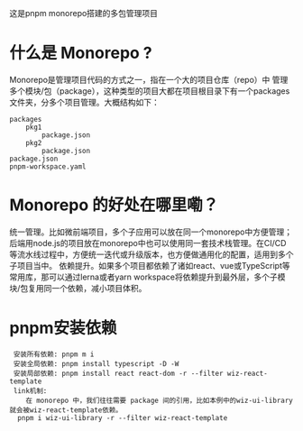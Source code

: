 这是pnpm monorepo搭建的多包管理项目

# 什么是 Monorepo ?

Monorepo是管理项目代码的方式之一，指在一个大的项目仓库（repo）中 管理多个模块/包（package），这种类型的项目大都在项目根目录下有一个packages文件夹，分多个项目管理。大概结构如下：  

```
packages
	pkg1
		package.json
	pkg2
		package.json
package.json
pnpm-workspace.yaml
```

# Monorepo 的好处在哪里嘞？

统一管理。比如微前端项目，多个子应用可以放在同一个monorepo中方便管理；后端用node.js的项目放在monorepo中也可以使用同一套技术栈管理。在CI/CD等流水线过程中，方便统一迭代或升级版本，也方便做通用化的配置，适用到多个子项目当中。
依赖提升。如果多个项目都依赖了诸如react、vue或TypeScript等常用库，那可以通过lerna或者yarn workspace将依赖提升到最外层，多个子模块/包复用同一个依赖，减小项目体积。

# pnpm安装依赖

```
 安装所有依赖: pnpm m i 
 安装全局依赖: pnpm install typescript -D -W
 安装局部依赖: pnpm install react react-dom -r --filter wiz-react-template
 link机制:
    在 monorepo 中，我们往往需要 package 间的引用，比如本例中的wiz-ui-library就会被wiz-react-template依赖。
  pnpm i wiz-ui-library -r --filter wiz-react-template

```
